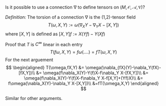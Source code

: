 Is it possible to use a connection $\nabla$ to define tensors on $(M,\mathcal{O},\mathcal{A},\nabla)$?

*Definition:* The torsion of a connection $\nabla$ is the (1,2)-tensor field
$$
T(\omega,X,Y) := \omega(\nabla_X Y-\nabla_Y X-[X,Y])
$$
where $[X,Y]$ is defined as $[X,Y]f := X(Yf)-Y(Xf)$

Proof that $T$ is $C^{\infty}$ linear in each entry
$$
T(f\omega,X,Y) = f\omega(....) = fT(\omega,X,Y)
$$
For the next arguement
$$
\begin{aligned}
T(\omega,fX,Y) &= \omega(\nabla_{fX}(Y)-\nabla_Y(fX)- [fX,Y])\\
&= \omega(f\nabla_X(Y)-Y(f)X-f\nabla_Y X-[fX,Y])\\
&= \omega(f\nabla_X(Y)-Y(f)X-f\nabla_Y X-f[X,Y]+(Yf)X)\\
&= f\omega(\nabla_X(Y)-\nabla_Y X-[X,Y])\\
&=fT(\omega,X,Y)
\end{aligned}
$$

Similar for other arguments.

